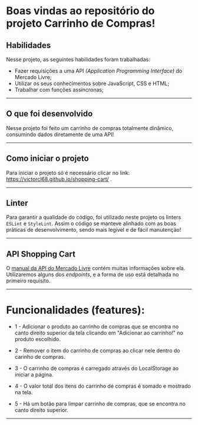 # Boas vindas ao repositório do projeto Carrinho de Compras!

## Habilidades

Nesse projeto, as seguintes habilidades foram trabalhadas:

- Fazer requisições a uma API *(Application Programming Interface)* do Mercado Livre;
- Utilizar os seus conhecimentos sobre JavaScript, CSS e HTML;
- Trabalhar com funções assíncronas;

---

## O que foi desenvolvido

Nesse projeto foi feito um carrinho de compras totalmente dinâmico, consumindo dados diretamente de uma API!

---

## Como iniciar o projeto

Para iniciar o projeto só é necessário clicar no link: https://victorcl68.github.io/shopping-cart/ .

---

## Linter

Para garantir a qualidade do código, foi utilizado neste projeto os linters `ESLint` e `StyleLint`.
Assim o código se manteve alinhado com as boas práticas de desenvolvimento, sendo mais legível
e de fácil manutenção!

---

## API Shopping Cart

O [manual da API do Mercado Livre](https://developers.mercadolivre.com.br/pt_br/itens-e-buscas) contém muitas informações sobre ela. Utilizaremos alguns dos _endpoints_, e a forma de uso está detalhada no primeiro requisito.

---

 # Funcionalidades (features):
 
   - 1 - Adicionar o produto ao carrinho de compras que se encontra no canto direito superior da tela clicando em "Adicionar ao carrinho!" no produto escolhido.
    
   - 2 - Remover o item do carrinho de compras ao clicar nele dentro do carinho de compras.
    
   - 3 - O carrinho de compras é carregado através do LocalStorage ao iniciar a página.
    
   - 4 - O valor total dos itens do carrinho de compras é somado e mostrado na tela.
    
   - 5 - Há um botão para limpar carrinho de compras, que se encontra no canto direito superior.
    
---
